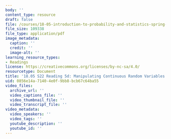 ```yaml
---
body: ''
content_type: resource
draft: false
file: /courses/18-05-introduction-to-probability-and-statistics-spring-2022/mit18_05_s22_class05-prep-d.pdf
file_size: 109338
file_type: application/pdf
image_metadata:
  caption: ''
  credit: ''
  image-alt: ''
learning_resource_types:
- Readings
license: https://creativecommons.org/licenses/by-nc-sa/4.0/
resourcetype: Document
title: '18.05 S22 Reading 5d: Manipulating Continuous Random Variables'
uid: 0856e14a-7140-4e0f-9bb8-bcb67c64ba55
video_files:
  archive_url: ''
  video_captions_file: ''
  video_thumbnail_file: ''
  video_transcript_file: ''
video_metadata:
  video_speakers: ''
  video_tags: ''
  youtube_description: ''
  youtube_id: ''
---
```

